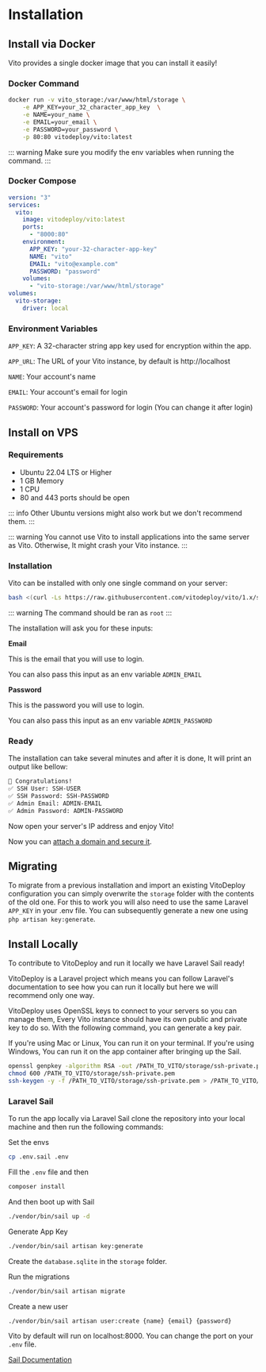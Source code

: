 # Installation

## Install via Docker

Vito provides a single docker image that you can install it easily!

### Docker Command

```sh
docker run -v vito_storage:/var/www/html/storage \
    -e APP_KEY=your_32_character_app_key  \
    -e NAME=your_name \
    -e EMAIL=your_email \
    -e PASSWORD=your_password \
    -p 80:80 vitodeploy/vito:latest
```

::: warning
Make sure you modify the env variables when running the command.
:::

### Docker Compose

```yaml
version: "3"
services:
  vito:
    image: vitodeploy/vito:latest
    ports:
      - "8000:80"
    environment:
      APP_KEY: "your-32-character-app-key"
      NAME: "vito"
      EMAIL: "vito@example.com"
      PASSWORD: "password"
    volumes:
      - "vito-storage:/var/www/html/storage"
volumes:
  vito-storage:
    driver: local
```

### Environment Variables

`APP_KEY`: A 32-character string app key used for encryption within the app.

`APP_URL`: The URL of your Vito instance, by default is http://localhost

`NAME`: Your account's name

`EMAIL`: Your account's email for login

`PASSWORD`: Your account's password for login (You can change it after login)

## Install on VPS

### Requirements

- Ubuntu 22.04 LTS or Higher
- 1 GB Memory
- 1 CPU
- 80 and 443 ports should be open

::: info
Other Ubuntu versions might also work but we don't recommend them.
:::

::: warning
You cannot use Vito to install applications into the same server as Vito. Otherwise, It might crash your Vito instance.
:::

### Installation

Vito can be installed with only one single command on your server:

```sh
bash <(curl -Ls https://raw.githubusercontent.com/vitodeploy/vito/1.x/scripts/install.sh)
```

::: warning
The command should be ran as `root`
:::

The installation will ask you for these inputs:

**Email**

This is the email that you will use to login.

You can also pass this input as an env variable `ADMIN_EMAIL`

**Password**

This is the password you will use to login.

You can also pass this input as an env variable `ADMIN_PASSWORD`

### Ready

The installation can take several minutes and after it is done, It will print an output like bellow:

```txt
🎉 Congratulations!
✅ SSH User: SSH-USER
✅ SSH Password: SSH-PASSWORD
✅ Admin Email: ADMIN-EMAIL
✅ Admin Password: ADMIN-PASSWORD
```

Now open your server's IP address and enjoy Vito!

Now you can [attach a domain and secure it](/introduction/securing).

## Migrating 

To migrate from a previous installation and import an existing VitoDeploy configuration you can simply overwrite the `storage` folder with the contents of the old one. For this to work you will also need to use the same Laravel `APP_KEY` in your .env file. You can subsequently generate a new one using `php artisan key:generate`.

## Install Locally

To contribute to VitoDeploy and run it locally we have Laravel Sail ready!

VitoDeploy is a Laravel project which means you can follow Laravel's documentation to see how you can run it locally but here we will recommend only one way.

VitoDeploy uses OpenSSL keys to connect to your servers so you can manage them, Every Vito instance should have its own public and private key to do so. With the following command, you can generate a key pair.

If you're using Mac or Linux, You can run it on your terminal. If you're using Windows, You can run it on the app container after bringing up the Sail.

```sh
openssl genpkey -algorithm RSA -out /PATH_TO_VITO/storage/ssh-private.pem
chmod 600 /PATH_TO_VITO/storage/ssh-private.pem
ssh-keygen -y -f /PATH_TO_VITO/storage/ssh-private.pem > /PATH_TO_VITO/storage/ssh-public.key
```

### Laravel Sail

To run the app locally via Laravel Sail clone the repository into your local machine and then run the following commands:

Set the envs

```sh
cp .env.sail .env
```

Fill the `.env` file and then

```sh
composer install
```

And then boot up with Sail

```sh
./vendor/bin/sail up -d
```

Generate App Key

```sh
./vendor/bin/sail artisan key:generate
```

Create the `database.sqlite` in the `storage` folder.

Run the migrations

```sh
./vendor/bin/sail artisan migrate
```

Create a new user

```sh
./vendor/bin/sail artisan user:create {name} {email} {password}
```

Vito by default will run on localhost:8000. You can change the port on your `.env` file.

[Sail Documentation](https://laravel.com/docs/10.x/sail)
